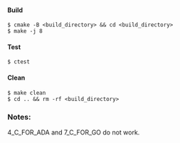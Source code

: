 #### Build
```
$ cmake -B <build_directory> && cd <build_directory>
$ make -j 8
```
#### Test
```
$ ctest
```
#### Clean 
```
$ make clean
$ cd .. && rm -rf <build_directory>
```
### Notes:
 4_C_FOR_ADA and 7_C_FOR_GO do not work.

